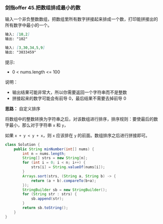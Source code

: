 ### 剑指offer 45.把数组排成最小的数

输入一个非负整数数组，把数组里所有数字拼接起来排成一个数，打印能拼接出的所有数字中最小的一个。

``` markdown
输入: [10,2]
输出: "102"

输入: [3,30,34,5,9]
输出: "3033459"
```

提示:

- 0 < nums.length <= 100

说明：

- 输出结果可能非常大，所以你需要返回一个字符串而不是整数
- 拼接起来的数字可能会有前导 0，最后结果不需要去掉前导 0



**思路：** 自定义排序

将数组中的整数转换为字符串之后，对该数组进行排序，排序规则：要使最后的数字最小，那么对于字符串 `x`  和 `y`，

如果 `x + y < y + x`，则 `x` 应该排在 `y` 的前面。数组排序之后进行拼接即可。

``` java 
class Solution {
    public String minNumber(int[] nums) {
        int n = nums.length;
        String[] strs = new String[n];
        for (int i = 0; i < n; i++) {
            strs[i] = String.valueOf(nums[i]);
        }
        Arrays.sort(strs, (String a, String b) -> {
            return (a + b).compareTo(b+a);
        });
        StringBuilder sb = new StringBuilder();
        for (String str : strs) {
            sb.append(str);
        }
        return sb.toString();
    }
}
```